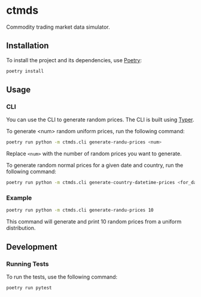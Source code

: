 # ctmds

Commodity trading market data simulator.

## Installation

To install the project and its dependencies, use [Poetry](https://python-poetry.org/):

```sh
poetry install
```

## Usage

### CLI

You can use the CLI to generate random prices. The CLI is built using [Typer](https://typer.tiangolo.com/).

To generate \<num\> random uniform prices, run the following command:

```sh
poetry run python -m ctmds.cli generate-randu-prices <num>
```

Replace `<num>` with the number of random prices you want to generate.


To generate random normal prices for a given date and country, run the following command:

```sh
poetry run python -m ctmds.cli generate-country-datetime-prices <for_date> <country_code>
```

### Example

```sh
poetry run python -m ctmds.cli generate-randu-prices 10
```

This command will generate and print 10 random prices from a uniform distribution.

## Development

### Running Tests

To run the tests, use the following command:

```sh
poetry run pytest
```

